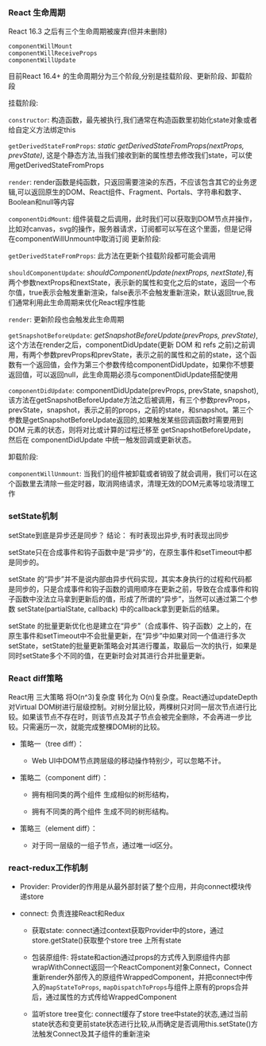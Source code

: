 ### React 生命周期

React 16.3 之后有三个生命周期被废弃(但并未删除)

    componentWillMount
    componentWillReceiveProps
    componentWillUpdate


目前React 16.4+ 的生命周期分为三个阶段,分别是挂载阶段、更新阶段、卸载阶段

挂载阶段:

`constructor`: 构造函数，最先被执行,我们通常在构造函数里初始化state对象或者给自定义方法绑定this

`getDerivedStateFromProps`:  *static getDerivedStateFromProps(nextProps, prevState)*, 这是个静态方法,当我们接收到新的属性想去修改我们state，可以使用getDerivedStateFromProps

`render`: render函数是纯函数，只返回需要渲染的东西，不应该包含其它的业务逻辑,可以返回原生的DOM、React组件、Fragment、Portals、字符串和数字、Boolean和null等内容

`componentDidMount`: 组件装载之后调用，此时我们可以获取到DOM节点并操作，比如对canvas，svg的操作，服务器请求，订阅都可以写在这个里面，但是记得在componentWillUnmount中取消订阅
更新阶段:

`getDerivedStateFromProps`: 此方法在更新个挂载阶段都可能会调用

`shouldComponentUpdate`: *shouldComponentUpdate(nextProps, nextState)*,有两个参数nextProps和nextState，表示新的属性和变化之后的state，返回一个布尔值，true表示会触发重新渲染，false表示不会触发重新渲染，默认返回true,我们通常利用此生命周期来优化React程序性能

`render`: 更新阶段也会触发此生命周期

`getSnapshotBeforeUpdate`: *getSnapshotBeforeUpdate(prevProps, prevState)*,这个方法在render之后，componentDidUpdate(更新 DOM 和 refs 之前)之前调用，有两个参数prevProps和prevState，表示之前的属性和之前的state，这个函数有一个返回值，会作为第三个参数传给componentDidUpdate，如果你不想要返回值，可以返回null，此生命周期必须与componentDidUpdate搭配使用

`componentDidUpdate`: componentDidUpdate(prevProps, prevState, snapshot),该方法在getSnapshotBeforeUpdate方法之后被调用，有三个参数prevProps，prevState，snapshot，表示之前的props，之前的state，和snapshot。第三个参数是getSnapshotBeforeUpdate返回的,如果触发某些回调函数时需要用到 DOM 元素的状态，则将对比或计算的过程迁移至 getSnapshotBeforeUpdate，然后在 componentDidUpdate 中统一触发回调或更新状态。

卸载阶段:

`componentWillUnmount`: 当我们的组件被卸载或者销毁了就会调用，我们可以在这个函数里去清除一些定时器，取消网络请求，清理无效的DOM元素等垃圾清理工作

### setState机制

setState到底是异步还是同步？ 结论： 有时表现出异步,有时表现出同步

setState只在合成事件和钩子函数中是“异步”的，在原生事件和setTimeout中都是同步的。

setState 的“异步”并不是说内部由异步代码实现，其实本身执行的过程和代码都是同步的，只是合成事件和钩子函数的调用顺序在更新之前，导致在合成事件和钩子函数中没法立马拿到更新后的值，形成了所谓的“异步”，当然可以通过第二个参数 setState(partialState, callback) 中的callback拿到更新后的结果。

setState 的批量更新优化也是建立在“异步”（合成事件、钩子函数）之上的，在原生事件和setTimeout中不会批量更新，在“异步”中如果对同一个值进行多次setState，setState的批量更新策略会对其进行覆盖，取最后一次的执行，如果是同时setState多个不同的值，在更新时会对其进行合并批量更新。

### React diff策略

React用 三大策略 将O(n^3)复杂度 转化为 O(n)复杂度。React通过updateDepth对Virtual DOM树进行层级控制。对树分层比较，两棵树只对同一层次节点进行比较。如果该节点不存在时，则该节点及其子节点会被完全删除，不会再进一步比较。只需遍历一次，就能完成整棵DOM树的比较。

+ 策略一（tree diff）：
  
  - Web UI中DOM节点跨层级的移动操作特别少，可以忽略不计。

+ 策略二（component diff）：

  - 拥有相同类的两个组件 生成相似的树形结构，
  
  - 拥有不同类的两个组件 生成不同的树形结构。

+ 策略三（element diff）：

  - 对于同一层级的一组子节点，通过唯一id区分。

### react-redux工作机制

+ Provider: Provider的作用是从最外部封装了整个应用，并向connect模块传递store

+ connect: 负责连接React和Redux

  - 获取state: connect通过context获取Provider中的store，通过store.getState()获取整个store tree 上所有state

  - 包装原组件: 将state和action通过props的方式传入到原组件内部wrapWithConnect返回一个ReactComponent对象Connect，Connect重新render外部传入的原组件WrappedComponent，并把connect中传入的`mapStateToProps`, `mapDispatchToProps`与组件上原有的props合并后，通过属性的方式传给WrappedComponent

  - 监听store tree变化: connect缓存了store tree中state的状态,通过当前state状态和变更前state状态进行比较,从而确定是否调用this.setState()方法触发Connect及其子组件的重新渲染